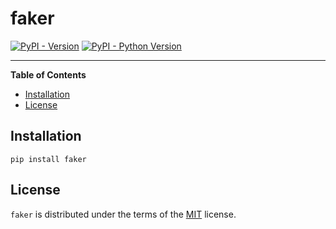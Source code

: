 # faker

[![PyPI - Version](https://img.shields.io/pypi/v/faker.svg)](https://pypi.org/project/faker)
[![PyPI - Python Version](https://img.shields.io/pypi/pyversions/faker.svg)](https://pypi.org/project/faker)

-----

**Table of Contents**

- [Installation](#installation)
- [License](#license)

## Installation

```console
pip install faker
```

## License

`faker` is distributed under the terms of the [MIT](https://spdx.org/licenses/MIT.html) license.
